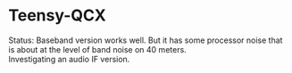 # Teensy-QCX 
Status:   Baseband version works well.  But it has some processor noise that is about at the level of band noise on 40 meters.\
Investigating an audio IF version.

